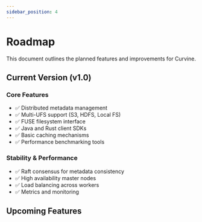 ```yaml
---
sidebar_position: 4
---
```


# Roadmap

This document outlines the planned features and improvements for Curvine.

## Current Version (v1.0)

### Core Features
- ✅ Distributed metadata management
- ✅ Multi-UFS support (S3, HDFS, Local FS)
- ✅ FUSE filesystem interface
- ✅ Java and Rust client SDKs
- ✅ Basic caching mechanisms
- ✅ Performance benchmarking tools

### Stability & Performance
- ✅ Raft consensus for metadata consistency
- ✅ High availability master nodes
- ✅ Load balancing across workers
- ✅ Metrics and monitoring

## Upcoming Features
